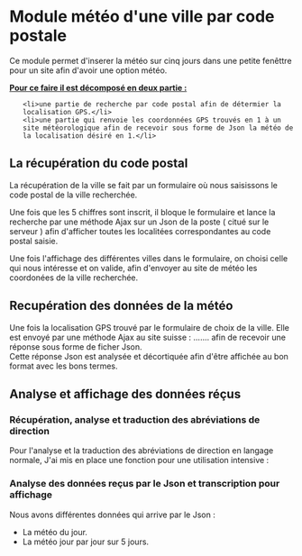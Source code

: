 <h1>Module météo d'une ville par code postale</h1>


Ce module permet d'inserer la météo sur cinq jours dans une petite fenêttre pour un site afin d'avoir une option météo.


<b><u>Pour ce faire il est décomposé en deux partie :</u></b>
	
<ol>

	<li>une partie de recherche par code postal afin de détermier la localisation GPS.</li>
	<li>une partie qui renvoie les coordonnées GPS trouvés en 1 à un site météorologique afin de recevoir sous forme de Json la météo de la localisation désiré en 1.</li>
</ol>


<h2>La récupération du code postal</h2>
	
<p>La récupération de la ville se fait par un formulaire où nous saisissons le code postal de la ville recherchée.</p>

<p>
Une fois que les 5 chiffres sont inscrit, il bloque le formulaire et lance la recherche par une méthode Ajax sur un Json de la poste ( citué sur le serveur ) afin d'afficher toutes les localitées correspondantes au code postal saisie.
</p>

<p>
Une fois l'affichage des différentes villes dans le formulaire, on choisi celle qui nous intéresse et on valide, afin d'envoyer au site de météo les coordonées de la ville recherchée.
</p>

<h2>Recupération des données de la météo</h2>

Une fois la localisation GPS trouvé par le formulaire de choix de la ville. Elle est envoyé par une méthode Ajax au site suisse : ....... afin de recevoir une réponse sous forme de ficher Json.  
Cette réponse Json est analysée et décortiquée afin d'être affichée au bon format avec les bons termes.

<h2>Analyse et affichage des données réçus</h2>
	
<h3>Récupération, analyse et traduction des abréviations de direction</h3>

Pour l'analyse et la traduction des abréviations de direction en langage normale, J'ai mis en place une fonction pour une utilisation intensive : 

<h3>Analyse des données reçus par le Json et transcription pour affichage</h3>

Nous avons différentes données qui arrive par le Json :

<ul>
	<li>La météo du jour.</li>
	<li>La météo jour par jour sur 5 jours.</li>
</ul>
		









		

